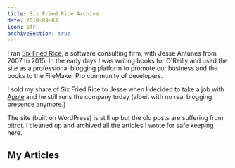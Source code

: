 ```yaml
---
title: Six Fried Rice Archive
date: 2010-09-03
icon: sfr
archiveSection: true
---
```


I ran [Six Fried Rice][sfr], a software consulting firm, with Jesse Antunes from 2007 to 2015. In the early days I was writing books for O'Reilly and used the site as a professional blogging platform to promote our business and the books to the FileMaker Pro community of developers.

I sold my share of Six Fried Rice to Jesse when I decided to take a job with [Apple][apple] and he still runs the company today (albeit with no real blogging presence anymore.)

[sfr]: http://sixfriedrice.com/
[apple]: https://apple.com/

The site (built on WordPress) is still up but the old posts are suffering from bitrot. I cleaned up and archived all the articles I wrote for safe keeping here.

## My Articles